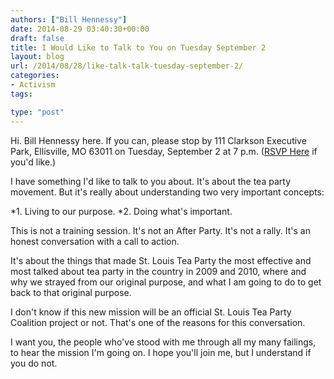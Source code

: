 ```yaml
---
authors: ["Bill Hennessy"]
date: 2014-08-29 03:40:30+00:00
draft: false
title: I Would Like to Talk to You on Tuesday September 2
layout: blog
url: /2014/08/28/like-talk-talk-tuesday-september-2/
categories:
- Activism
tags:

type: "post"
---
```


Hi. Bill Hennessy here. If you can, please stop by 111 Clarkson Executive Park, Ellisville, MO 63011 on Tuesday, September 2 at 7 p.m. ([RSVP Here](https://www.facebook.com/events/633186240135605/?context=create&source=49) if you'd like.)





I have something I'd like to talk to you about. It's about the tea party movement. But it's really about understanding two very important concepts:






*1. Living to our purpose.
*2. Doing what's important.




This is not a training session. It's not an After Party. It's not a rally. It's an honest conversation with a call to action.





It's about the things that made St. Louis Tea Party the most effective and most talked about tea party in the country in 2009 and 2010, where and why we strayed from our original purpose, and what I am going to do to get back to that original purpose.





I don't know if this new mission will be an official St. Louis Tea Party Coalition project or not. That's one of the reasons for this conversation.





I want you, the people who've stood with me through all my many failings, to hear the mission I'm going on. I hope you'll join me, but I understand if you do not.
